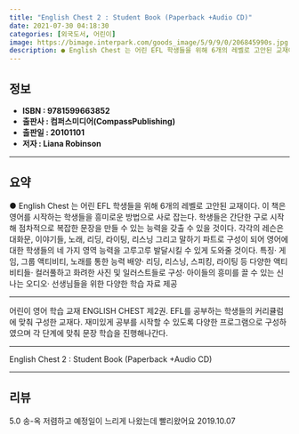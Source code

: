 ```yaml
---
title: "English Chest 2 : Student Book (Paperback +Audio CD)"
date: 2021-07-30 04:18:30
categories: [외국도서, 어린이]
image: https://bimage.interpark.com/goods_image/5/9/9/0/206845990s.jpg
description: ● English Chest 는 어린 EFL 학생들을 위해 6개의 레벨로 고안된 교재이다. 이 책은 영어를 시작하는 학생들을 흥미로운 방법으로 사로 잡는다. 학생들은 간단한 구로 시작해 점차적으로 복잡한 문장을 만들 수 있는 능력을 갖출 수 있을 것이다. 각각의 레슨은 대화문, 이야기
---
```


## **정보**

- **ISBN : 9781599663852**
- **출판사 : 컴퍼스미디어(CompassPublishing)**
- **출판일 : 20101101**
- **저자 : Liana Robinson**

------



## **요약**

●  English Chest 는 어린 EFL 학생들을 위해 6개의 레벨로 고안된 교재이다. 이 책은 영어를 시작하는 학생들을 흥미로운 방법으로 사로 잡는다. 학생들은 간단한 구로 시작해 점차적으로 복잡한 문장을 만들 수 있는 능력을 갖출 수 있을 것이다. 각각의 레슨은 대화문, 이야기들, 노래, 리딩, 라이팅, 리스닝 그리고 말하기 파트로 구성이 되어 영어에 대한 학생들의 네 가지 영역 능력을 고루고루 발달시킬 수 있게 도와줄 것이다. 특징· 게임, 그룹 액티비티, 노래를 통한 능력 배양·  리딩, 리스닝, 스피킹, 라이팅 등 다양한 액티비티들·  컬러풀하고 화려한 사진 및 일러스트들로 구성·  아이들의 흥미를 끌 수 있는 신나는 오디오·  선생님들을 위한 다양한 학습 자료 제공

------

어린이 영어 학습 교재 ENGLISH CHEST 제2권. EFL를 공부하는 학생들의 커리큘럼에 맞춰 구성한 교재다. 재미있게 공부를 시작할 수 있도록 다양한 프로그램으로 구성하였으며 각 단계에 맞춰 문장 학습을 진행해나간다.

------


English Chest 2 : Student Book (Paperback +Audio CD) 

------


## **리뷰** 

5.0 송-옥 저렴하고 예정일이 느리게 나왔는데 빨리왔어요 2019.10.07 <br/>